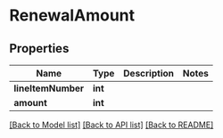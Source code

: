# RenewalAmount

## Properties
Name | Type | Description | Notes
------------ | ------------- | ------------- | -------------
**lineItemNumber** | **int** |  | 
**amount** | **int** |  | 

[[Back to Model list]](../../README.md#documentation-for-models) [[Back to API list]](../../README.md#documentation-for-api-endpoints) [[Back to README]](../../README.md)

